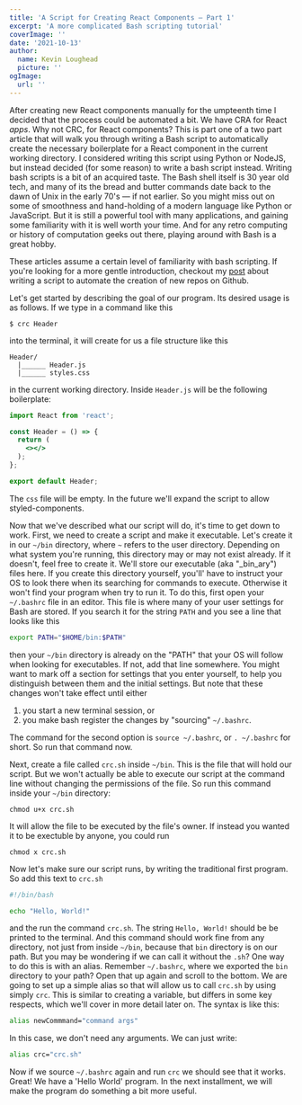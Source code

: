 ```yaml
---
title: 'A Script for Creating React Components — Part 1'
excerpt: 'A more complicated Bash scripting tutorial'
coverImage: ''
date: '2021-10-13'
author:
  name: Kevin Loughead
  picture: ''
ogImage:
  url: ''
---
```


After creating new React components manually for the umpteenth time I decided 
that the process could be automated a bit. We have CRA for React _apps_. Why not
CRC, for React components? This is part one of a two part article that will walk
you through writing a Bash script to automatically create the necessary 
boilerplate for a React component in the current working directory. I considered
writing this script using Python or NodeJS, but instead decided (for some reason)
to write a bash script instead. Writing bash scripts is a bit of an acquired
taste. The Bash shell itself is 30 year old tech, and many of its the bread and
butter commands date back to the dawn of Unix in the early 70's — if not 
earlier. So you might miss out on some of smoothness and hand-holding of a modern
language like Python or JavaScript. But it is still a powerful tool with many 
applications, and gaining some familiarity with it is well worth your time. And
for any retro computing or history of computation geeks out there, playing 
around with Bash is a great hobby.

These articles assume a certain level of familiarity with bash scripting. If 
you're looking for a more gentle introduction, checkout my [post](/gh-new-repo)
about writing a script to automate the creation of new repos on Github. 

Let's get started by describing the goal of our program. Its desired usage is as
follows. If we type in a command like this

```plain-text
$ crc Header
```

into the terminal, it will create for us a file structure like this

```plain-text 
Header/
  |______ Header.js
  |______ styles.css
```

in the current working directory. Inside `Header.js` will be the following
boilerplate:

```jsx
import React from 'react';

const Header = () => {
  return (
    <></>
  );
};

export default Header;
```

The `css` file will be empty. In the future we'll expand the script to allow 
styled-components.

Now that we've described what our script will do, it's time to get down to work.
First, we need to create a script and make it executable. Let's create it in our
`~/bin` directory, where `~` refers to the user directory. Depending on what
system you're running, this directory may or may not exist already. If it 
doesn't, feel free to create it. We'll store our executable (aka "_bin_ary")
files here. If you create this directory yourself, you'll' have to instruct your
OS to look there when its searching for commands to execute. Otherwise it won't
find your program when try to run it. To do this, first open your `~/.bashrc` 
file in an editor. This file is where many of your user settings for Bash are 
stored. If you search it for the string `PATH` and you see a line that looks 
like this

```bash
export PATH="$HOME/bin:$PATH"
```

then your `~/bin` directory is already on the "PATH" that your OS will follow 
when looking for executables. If not, add that line somewhere. You might want to
mark off a section for settings that you enter yourself, to help you distinguish
between them and the initial settings. But note that these changes won't take 
effect until either

1. you start a new terminal session, or
2. you make bash register the changes by "sourcing" `~/.bashrc`.

The command for the second option is `source ~/.bashrc`, or `. ~/.bashrc` for 
short. So run that command now.

Next, create a file called `crc.sh` inside `~/bin`. This is the file that will
hold our script. But we won't actually be able to execute our script at the 
command line without changing the permissions of the file. So run this command 
inside your `~/bin` directory:

```plain-text
chmod u+x crc.sh
```

It will allow the file to be executed by the file's owner. If instead you wanted
it to be exectuble by anyone, you could run

```plain-text
chmod x crc.sh
```

Now let's make sure our script runs, by writing the traditional first program. 
So add this text to `crc.sh`

```bash
#!/bin/bash

echo "Hello, World!"
```

and the run the command `crc.sh`. The string `Hello, World!` should be be 
printed to the terminal. And this command should work fine from any directory, 
not just from inside `~/bin`, because that `bin` directory is on our path. 
But you may be wondering if we can call it without the `.sh`? One way to do this
is with an alias. Remember `~/.bashrc`, where we exported the `bin` directory to
your path? Open that up again and scroll to the bottom. We are going to set up a
simple alias so that will allow us to call `crc.sh` by using simply `crc`. This
is similar to creating a variable, but differs in some key respects, which we'll
cover in more detail later on. The syntax is like this:

```bash
alias newCommmand="command args"
```

In this case, we don't need any arguments. We can just write:

```bash
alias crc="crc.sh"
```

Now if we source `~/.bashrc` again and run `crc` we should see that it works. 
Great! We have a 'Hello World' program. In the next installment, we will make 
the program do something a bit more useful.



